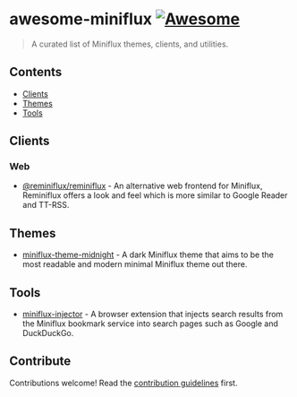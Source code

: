 # awesome-miniflux [![Awesome](https://awesome.re/badge.svg)](https://awesome.re)

> A curated list of Miniflux themes, clients, and utilities.

## Contents

- [Clients](#clients)
- [Themes](#themes)
- [Tools](#tools)

## Clients

### Web

- [@reminiflux/reminiflux](https://github.com/reminiflux/reminiflux) - An alternative web frontend for Miniflux, Reminiflux offers a look and feel which is more similar to Google Reader and TT-RSS.

## Themes

- [miniflux-theme-midnight](https://github.com/ronilaukkarinen/miniflux-theme-midnight) -  A dark Miniflux theme that aims to be the most readable and modern minimal Miniflux theme out there. 

## Tools
- [miniflux-injector](https://github.com/Sevichecc/miniflux-injector) - A browser extension that injects search results from the Miniflux bookmark service into search pages such as Google and DuckDuckGo.

## Contribute

Contributions welcome! Read the [contribution guidelines](contributing.md) first.
